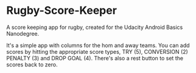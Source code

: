 # Rugby-Score-Keeper
A score keeping app for rugby, created for the Udacity Android Basics Nanodegree.

It's a simple app with columns for the hom and away teams. You can add scores by hitting the appropriate score types, TRY (5), CONVERSION (2) PENALTY (3) and DROP GOAL (4). There's also a rest button to set the scores back to zero.
